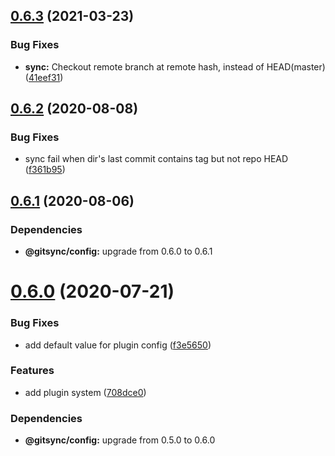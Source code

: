 ## [0.6.3](https://github.com/gitsync-pkg/gitsync-sync/compare/v0.6.2...v0.6.3) (2021-03-23)


### Bug Fixes

* **sync:** Checkout remote branch at remote hash, instead of HEAD(master) ([41eef31](https://github.com/gitsync-pkg/gitsync-sync/commit/41eef31ba0e993f5d9b8868debe31adde56ee461))

## [0.6.2](https://github.com/gitsync-pkg/gitsync-sync/compare/v0.6.1...v0.6.2) (2020-08-08)


### Bug Fixes

* sync fail when dir's last commit contains tag but not repo HEAD ([f361b95](https://github.com/gitsync-pkg/gitsync-sync/commit/f361b9546a1fabde023d5102a329be5a1c24b772))

## [0.6.1](https://github.com/gitsync-pkg/gitsync-sync/compare/v0.6.0...v0.6.1) (2020-08-06)





### Dependencies

* **@gitsync/config:** upgrade from 0.6.0 to 0.6.1

# [0.6.0](https://github.com/gitsync-pkg/gitsync-sync/compare/v0.5.1...v0.6.0) (2020-07-21)


### Bug Fixes

* add default value for plugin config ([f3e5650](https://github.com/gitsync-pkg/gitsync-sync/commit/f3e56503f1130df9bc3dba73f1129674bcbde252))


### Features

* add plugin system ([708dce0](https://github.com/gitsync-pkg/gitsync-sync/commit/708dce01caa1e0e0de8cc52a645d87b6111bf60a))





### Dependencies

* **@gitsync/config:** upgrade from 0.5.0 to 0.6.0
